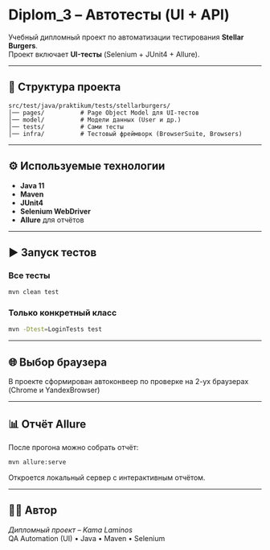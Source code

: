 # Diplom_3 – Автотесты (UI + API)

Учебный дипломный проект по автоматизации тестирования **Stellar Burgers**.  
Проект включает **UI-тесты** (Selenium + JUnit4 + Allure).  

---

## 📂 Структура проекта
```
src/test/java/praktikum/tests/stellarburgers/
│── pages/          # Page Object Model для UI-тестов
│── model/          # Модели данных (User и др.)
│── tests/          # Сами тесты
│── infra/          # Тестовый фреймворк (BrowserSuite, Browsers)
```

---

## ⚙️ Используемые технологии
- **Java 11**
- **Maven**
- **JUnit4**
- **Selenium WebDriver**
- **Allure** для отчётов


---

## ▶️ Запуск тестов

### Все тесты
```bash
mvn clean test
```

### Только конкретный класс
```bash
mvn -Dtest=LoginTests test
```

---

## 🌐 Выбор браузера

В проекте сформирован автоконвеер по проверке на 2-ух браузерах (Chrome и YandexBrowser)

---

## 📊 Отчёт Allure
После прогона можно собрать отчёт:

```bash
mvn allure:serve
```

Откроется локальный сервер с интерактивным отчётом.

---


## 👨‍💻 Автор
*Дипломный проект – Kama Laminos*  
QA Automation (UI) • Java • Maven • Selenium
